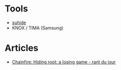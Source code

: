 # Tools

- [suhide](http://www.androidpolice.com/2016/08/29/chainfire-releases-suhide-experimental-officially-unsupported-way-hide-root-status-app-app-basis/)
- KNOX / TIMA (Samsung)
 
# Articles

- [Chainfire: Hiding root: a losing game - rant du jour](http://forum.xda-developers.com/showpost.php?p=68424605&postcount=2)
